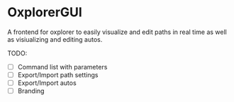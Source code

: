 # OxplorerGUI

A frontend for oxplorer to easily visualize and edit paths in real time as well as visiualizing and editing autos.

TODO:

- [ ] Command list with parameters
- [ ] Export/Import path settings
- [ ] Export/Import autos
- [ ] Branding
